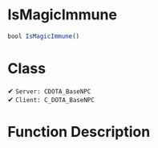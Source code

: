 # IsMagicImmune
```js
bool IsMagicImmune()
```
# Class
✔ `Server: CDOTA_BaseNPC`  
✔ `Client: C_DOTA_BaseNPC`  

# Function Description

